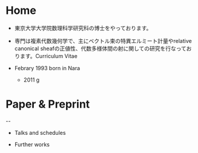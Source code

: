 # Home
<!--- I'm a Ph.D student in Graduate School of Mathematical Sciences, The University of Tokyo.
My advisor is Shigeharu Takayama.-->

- 東京大学大学院数理科学研究科の博士をやっております。
- 専門は複素代数幾何学で、主にベクトル束の特異エルミート計量やrelative canonical sheafの正値性、代数多様体間の射に関しての研究を行なっております。Curriculum Vitae

- Febrary 1993 born in Nara
    - 2011 g


#  Paper & Preprint
  --
- Talks and schedules

- Further works